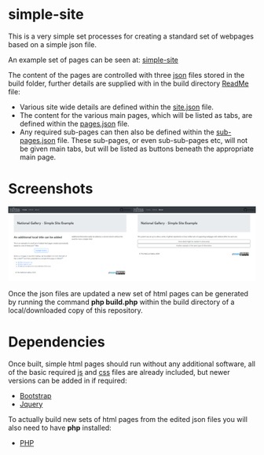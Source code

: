 # simple-site

This is a very simple set processes for creating a standard set of webpages based on a simple json file.

An example set of pages can be seen at: [simple-site](https://jpadfield.github.io/simple-site/)

The content of the pages are controlled with three [json](https://en.wikipedia.org/wiki/JSON) files stored in the build folder, further details are supplied with in the build directory [ReadMe](./build/README.md) file:

* Various site wide details are defined within the [site.json](./build/site.json) file.
* The content for the various main pages, which will be listed as tabs, are defined within the [pages.json](./build/pages.json) file.
* Any required sub-pages can then also be defined within the [sub-pages.json](./build/sub-pages.json) file. These sub-pages, or even sub-sub-pages etc, will not be given main tabs, but will be listed as buttons beneath the appropriate main page.

# Screenshots 
<img src="./docs/graphics/example screenshot 01.png" width="50%" alt="Example Screenshot"><img src="./docs/graphics/example screenshot 02.png" width="50%" alt="Example Screenshot">

Once the json files are updated a new set of html pages can be generated by running the command **php build.php** within the build directory of a local/downloaded copy of this repository.

# Dependencies

Once built, simple html pages should run without any additional software, all of the basic required [js](https://en.wikipedia.org/wiki/JavaScript) and [css](https://en.wikipedia.org/wiki/Cascading_Style_Sheets) files are already included, but newer versions can be added in if required:
* [Bootstrap](https://getbootstrap.com/)
* [Jquery](https://jquery.com/)

To actually build new sets of html pages from the edited json files you will also need to have **php** installed:
* [PHP](https://en.wikipedia.org/wiki/PHP)
